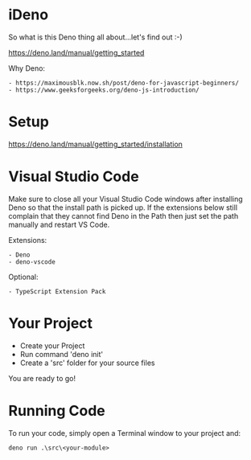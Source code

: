 # iDeno
So what is this Deno thing all about...let's find out :-)

https://deno.land/manual/getting_started

Why Deno:

    - https://maximousblk.now.sh/post/deno-for-javascript-beginners/
    - https://www.geeksforgeeks.org/deno-js-introduction/
    

# Setup

https://deno.land/manual/getting_started/installation


# Visual Studio Code
Make sure to close all your Visual Studio Code windows after installing Deno so that the install path is picked up. If the extensions below still complain that
they cannot find Deno in the Path then just set the path manually and restart VS Code.

Extensions:

    - Deno
    - deno-vscode

Optional:

    - TypeScript Extension Pack

# Your Project

- Create your Project
- Run command 'deno init'
- Create a 'src' folder for your source files

You are ready to go!

# Running Code
To run your code, simply open a Terminal window to your project and:

    deno run .\src\<your-module>